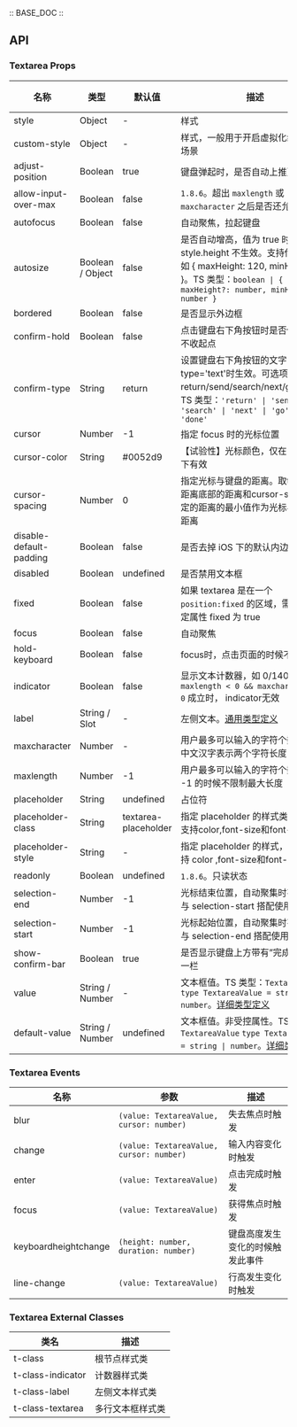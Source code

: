 :: BASE_DOC ::

## API

### Textarea Props

名称 | 类型 | 默认值 | 描述 | 必传
-- | -- | -- | -- | --
style | Object | - | 样式 | N
custom-style | Object | - | 样式，一般用于开启虚拟化组件节点场景 | N
adjust-position | Boolean | true | 键盘弹起时，是否自动上推页面 | N
allow-input-over-max | Boolean | false | `1.8.6`。超出 `maxlength` 或 `maxcharacter` 之后是否还允许输入 | N
autofocus | Boolean | false | 自动聚焦，拉起键盘 | N
autosize | Boolean / Object | false | 是否自动增高，值为 true 时，style.height 不生效。支持传入对象，如 { maxHeight: 120, minHeight: 20 }。TS 类型：`boolean \| { maxHeight?: number, minHeight?: number }` | N
bordered | Boolean | false | 是否显示外边框 | N
confirm-hold | Boolean | false | 点击键盘右下角按钮时是否保持键盘不收起点 | N
confirm-type | String | return | 设置键盘右下角按钮的文字，仅在 type='text'时生效。可选项：return/send/search/next/go/done。TS 类型：`'return' \| 'send' \| 'search' \| 'next' \| 'go' \| 'done'` | N
cursor | Number | -1 | 指定 focus 时的光标位置 | N
cursor-color | String | #0052d9 | 【试验性】光标颜色，仅在 Skyline 下有效 | N
cursor-spacing | Number | 0 | 指定光标与键盘的距离。取textarea距离底部的距离和cursor-spacing指定的距离的最小值作为光标与键盘的距离 | N
disable-default-padding | Boolean | false | 是否去掉 iOS 下的默认内边距 | N
disabled | Boolean | undefined | 是否禁用文本框 | N
fixed | Boolean | false | 如果 textarea 是在一个 `position:fixed` 的区域，需要显式指定属性 fixed 为 true | N
focus | Boolean | false | 自动聚焦 | N
hold-keyboard | Boolean | false | focus时，点击页面的时候不收起键盘 | N
indicator | Boolean | false | 显示文本计数器，如 0/140。当 `maxlength < 0 && maxcharacter < 0` 成立时， indicator无效 | N
label | String / Slot | - | 左侧文本。[通用类型定义](https://github.com/Tencent/tdesign-miniprogram/blob/develop/packages/components/common/common.ts) | N
maxcharacter | Number | - | 用户最多可以输入的字符个数，一个中文汉字表示两个字符长度 | N
maxlength | Number | -1 | 用户最多可以输入的字符个数，值为 -1 的时候不限制最大长度 | N
placeholder | String | undefined | 占位符 | N
placeholder-class | String | textarea-placeholder | 指定 placeholder 的样式类，目前仅支持color,font-size和font-weight | N
placeholder-style | String | - | 指定 placeholder 的样式，目前仅支持 color ,font-size和font-weight | N
readonly | Boolean | undefined | `1.8.6`。只读状态 | N
selection-end | Number | -1 | 光标结束位置，自动聚集时有效，需与 selection-start 搭配使用 | N
selection-start | Number | -1 | 光标起始位置，自动聚集时有效，需与 selection-end 搭配使用 | N
show-confirm-bar | Boolean | true | 是否显示键盘上方带有”完成“按钮那一栏 | N
value | String / Number | - | 文本框值。TS 类型：`TextareaValue` `type TextareaValue = string \| number`。[详细类型定义](https://github.com/Tencent/tdesign-miniprogram/tree/develop/packages/components/textarea/type.ts) | N
default-value | String / Number | undefined | 文本框值。非受控属性。TS 类型：`TextareaValue` `type TextareaValue = string \| number`。[详细类型定义](https://github.com/Tencent/tdesign-miniprogram/tree/develop/packages/components/textarea/type.ts) | N

### Textarea Events

名称 | 参数 | 描述
-- | -- | --
blur | `(value: TextareaValue, cursor: number)` | 失去焦点时触发
change | `(value: TextareaValue, cursor: number)` | 输入内容变化时触发
enter | `(value: TextareaValue)` | 点击完成时触发
focus | `(value: TextareaValue)` | 获得焦点时触发
keyboardheightchange | `(height: number, duration: number)` | 键盘高度发生变化的时候触发此事件
line-change | `(value: TextareaValue)` | 行高发生变化时触发

### Textarea External Classes

类名 | 描述
-- | --
t-class | 根节点样式类
t-class-indicator | 计数器样式类
t-class-label | 左侧文本样式类
t-class-textarea | 多行文本框样式类
